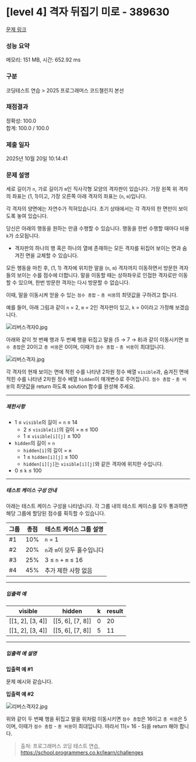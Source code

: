 # [level 4] 격자 뒤집기 미로 - 389630 

[문제 링크](https://school.programmers.co.kr/learn/courses/30/lessons/389630?language=java) 

### 성능 요약

메모리: 151 MB, 시간: 652.92 ms

### 구분

코딩테스트 연습 > 2025 프로그래머스 코드챌린지 본선

### 채점결과

정확성: 100.0<br/>합계: 100.0 / 100.0

### 제출 일자

2025년 10월 20일 10:14:41

### 문제 설명

<p>세로 길이가 <code>n</code>, 가로 길이가 <code>m</code>인 직사각형 모양의 격자판이 있습니다. 가장 왼쪽 위 격자의 좌표는 (1, 1)이고, 가장 오른쪽 아래 격자의 좌표는 (<code>n</code>, <code>m</code>)입니다.</p>

<p>각 격자의 양면에는 자연수가 적혀있습니다. 초기 상태에서는 각 격자의 한 면만이 보이도록 놓여 있습니다.</p>

<p>당신은 아래의 행동을 원하는 만큼 수행할 수 있습니다. 행동을 한번 수행할 때마다 비용 <code>k</code>가 소모됩니다.</p>

<ul>
<li>격자판의 하나의 행 혹은 하나의 열에 존재하는 모든 격자를 뒤집어 보이는 면과 숨겨진 면을 교체할 수 있습니다.</li>
</ul>

<p>모든 행동을 마친 후, (1, 1) 격자에 위치한 말을 (<code>n</code>, <code>m</code>) 격자까지 이동하면서 방문한 격자들의 보이는 수를 점수에 더합니다. 말을 이동할 때는 상하좌우로 인접한 격자로만 이동할 수 있으며, 한번 방문한 격자는 다시 방문할 수 없습니다.</p>

<p>이때, 말을 이동시켜 얻을 수 있는 <code>점수 총합</code> - <code>총 비용</code>의 최댓값을 구하려고 합니다.</p>

<p>예를 들어, 아래 그림과 같이  <code>n</code> = 2, <code>m</code> = 2인 격자판이 있고, <code>k</code> = 0이라고 가정해 보겠습니다.</p>

<p><img src="https://grepp-programmers.s3.ap-northeast-2.amazonaws.com/production/presigned_urls/4bca2152-d10a-4391-8f44-c3f63ed38554/%E1%84%85%E1%85%B5%E1%84%87%E1%85%A5%E1%84%89%E1%85%B3%E1%84%80%E1%85%A7%E1%86%A8%E1%84%8C%E1%85%A10.jpg" title="" alt="리버스격자0.jpg"></p>

<p>아래와 같이 첫 번째 행과 두 번째 행을 뒤집고 말을 (5 → 7 → 8)과 같이 이동시키면 <code>점수 총합</code>은 20이고 <code>총 비용</code>은 0이며, 이때가 <code>점수 총합</code> - <code>총 비용</code>이 최대입니다.</p>

<p><img src="https://grepp-programmers.s3.ap-northeast-2.amazonaws.com/production/presigned_urls/591a7d54-80c8-44f2-8b99-8b0a2c9a960d/%E1%84%85%E1%85%B5%E1%84%87%E1%85%A5%E1%84%89%E1%85%B3%E1%84%80%E1%85%A7%E1%86%A8%E1%84%8C%E1%85%A1.jpg" title="" alt="리버스격자.jpg"></p>

<p>각 격자의 현재 보이는 면에 적힌 수를 나타낸 2차원 정수 배열 <code>visible</code>과, 숨겨진 면에 적힌 수를 나타낸 2차원 정수 배열 <code>hidden</code>이 매개변수로 주어집니다. <code>점수 총합</code> - <code>총 비용</code>의 최댓값을 return 하도록 solution 함수를 완성해 주세요.</p>

<hr>

<h5>제한사항</h5>

<ul>
<li>1 ≤ <code>visible</code>의 길이 = <code>n</code> ≤ 14<br>

<ul>
<li>2 ≤ <code>visible[i]</code>의 길이 = <code>m</code> ≤ 100</li>
<li>1 ≤ <code>visible[i][j]</code> ≤ 100<br></li>
</ul></li>
<li><code>hidden</code>의 길이 = <code>n</code>

<ul>
<li><code>hidden[i]</code>의 길이 = <code>m</code></li>
<li>1 ≤ <code>hidden[i][j]</code> ≤ 100<br></li>
<li><code>hidden[i][j]</code>는 <code>visible[i][j]</code>와 같은 격자에 위치한 수입니다. </li>
</ul></li>
<li>0 ≤ <code>k</code> ≤ 100</li>
</ul>

<hr>

<h5>테스트 케이스 구성 안내</h5>

<p>아래는 테스트 케이스 구성을 나타냅니다. 각 그룹 내의 테스트 케이스를 모두 통과하면 해당 그룹에 할당된 점수를 획득할 수 있습니다.</p>
<table class="table">
        <thead><tr>
<th>그룹</th>
<th>총점</th>
<th>테스트 케이스 그룹 설명</th>
</tr>
</thead>
        <tbody><tr>
<td>#1</td>
<td>10%</td>
<td><code>n</code> = 1</td>
</tr>
<tr>
<td>#2</td>
<td>20%</td>
<td><code>n</code>과 <code>m</code>이 모두 홀수입니다</td>
</tr>
<tr>
<td>#3</td>
<td>25%</td>
<td>3 ≤ <code>n</code> + <code>m</code> ≤ 16</td>
</tr>
<tr>
<td>#4</td>
<td>45%</td>
<td>추가 제한 사항 없음</td>
</tr>
</tbody>
      </table>
<hr>

<h5>입출력 예</h5>
<table class="table">
        <thead><tr>
<th>visible</th>
<th>hidden</th>
<th>k</th>
<th>result</th>
</tr>
</thead>
        <tbody><tr>
<td>[[1, 2], [3, 4]]</td>
<td>[[5, 6], [7, 8]]</td>
<td>0</td>
<td>20</td>
</tr>
<tr>
<td>[[1, 2], [3, 4]]</td>
<td>[[5, 6], [7, 8]]</td>
<td>5</td>
<td>11</td>
</tr>
</tbody>
      </table>
<hr>

<h5>입출력 예 설명</h5>

<p><strong>입출력 예 #1</strong></p>

<p>문제 예시와 같습니다.</p>

<p><strong>입출력 예 #2</strong></p>

<p><img src="https://grepp-programmers.s3.ap-northeast-2.amazonaws.com/production/presigned_urls/7517e677-f5b4-4c10-a4f8-702cc1d1e799/%E1%84%85%E1%85%B5%E1%84%87%E1%85%A5%E1%84%89%E1%85%B3%E1%84%80%E1%85%A7%E1%86%A8%E1%84%8C%E1%85%A12.jpg" title="" alt="리버스격자2.jpg"></p>

<p>위와 같이 두 번째 행을 뒤집고 말을 위처럼 이동시키면 <code>점수 총합</code>은 16이고 <code>총 비용</code>은 5이며, 이때가 <code>점수 총합</code> - <code>총 비용</code>이 최대입니다. 따라서 11(= 16 - 5)을 return 해야 합니다.</p>


> 출처: 프로그래머스 코딩 테스트 연습, https://school.programmers.co.kr/learn/challenges